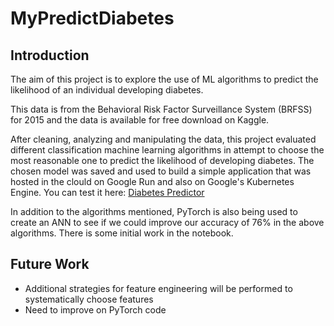 # MyPredictDiabetes

## Introduction

The aim of this project is to explore the use of ML algorithms to predict the likelihood of an individual developing diabetes.

This data is from the Behavioral Risk Factor Surveillance System (BRFSS) for 2015 and the data is available for free download on Kaggle.

After cleaning, analyzing and manipulating the data, this project evaluated different classification machine learning algorithms in attempt to choose the most reasonable one to predict the likelihood of developing diabetes.
The chosen model was saved and used to build a simple application that was hosted in the clould on Google Run and also on Google's Kubernetes Engine.
You can test it here: [Diabetes Predictor](https://diabetes-prediction-app-service-xozecmjmga-uc.a.run.app/ "Link to Diabetes Predictor")

In addition to the algorithms mentioned, PyTorch is also being used to create an ANN to see if we could improve our accuracy of 76% in the above algorithms.
There is some initial work in the notebook.

## Future Work

- Additional strategies for feature engineering will be performed to systematically choose features
- Need to improve on PyTorch code
